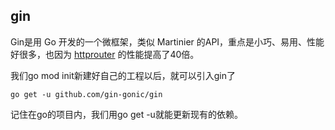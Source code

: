 ## gin

Gin是用 Go 开发的一个微框架，类似 Martinier 的API，重点是小巧、易用、性能好很多，也因为 [httprouter](https://github.com/julienschmidt/httprouter) 的性能提高了40倍。

我们go mod init新建好自己的工程以后，就可以引入gin了

```shell
go get -u github.com/gin-gonic/gin
```

记住在go的项目内，我们用go get -u就能更新现有的依赖。

